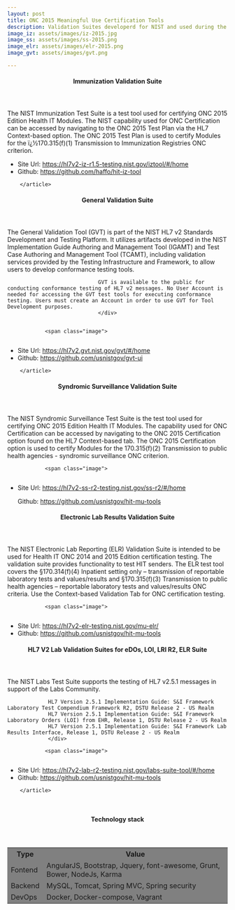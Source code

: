 ```yaml
---
layout: post
title: ONC 2015 Meaningful Use Certification Tools
description: Validation Suites developerd for NIST and used during the ONC 2015 Meaningful Use Certification Program
image_iz: assets/images/iz-2015.jpg
image_ss: assets/images/ss-2015.png
image_elr: assets/images/elr-2015.png
image_gvt: assets/images/gvt.png

---
```


<section id="iz">
        <article>
                <!-- <span class="image">
                        <img src="{{ post.image }}" alt="" />
                </span> -->
                <header class="major">
                        <h4>Immunization Validation Suite</h4>
                 </header> 
                  The NIST Immunization Test Suite is a test tool used for certifying ONC 2015 Edition Health IT Modules. The NIST capability used for ONC Certification can be accessed by navigating to the ONC 2015 Test Plan via the HL7 Context-based option. The ONC 2015 Test Plan is used to certify Modules for the ï¿½170.315(f)(1) Transmission to Immunization Registries ONC criterion.                
                <span class="image">
<img src="{{ site.baseurl }}/{{ page.image_iz }}" alt="" />
</span>
 <ul>
<li>Site Url: <a href="https://hl7v2-iz-r1.5-testing.nist.gov/iztool/#/home" alt="">https://hl7v2-iz-r1.5-testing.nist.gov/iztool/#/home</a> </li>
              <li>  Github: 
 <a href="https://github.com/haffo/hit-iz-tool" alt="">https://github.com/haffo/hit-iz-tool</a> </p>
</li>
</ul>


        </article>
</section> 

<section id="gvt">
        <article>
                <!-- <span class="image">
                        <img src="{{ post.image }}" alt="" />
                </span> -->
                <header class="major">
                        <h4>General Validation Suite</h4>
                 </header>
                  <div>
                                 The General Validation Tool (GVT) is part of the NIST HL7 v2 Standards Development and Testing Platform. It utilizes artifacts developed in the NIST Implementation Guide Authoring and Management Tool (IGAMT) and Test Case Authoring and Management Tool (TCAMT), including validation services provided by the Testing Infrastructure and Framework, to allow users to develop conformance testing tools.
                                 
                                 GVT is available to the public for conducting conformance testing of HL7 v2 messages. No User Account is needed for accessing the GVT test tools for executing conformance testing. Users must create an Account in order to use GVT for Tool Development purposes.
                                 </div> 
 

                <span class="image">
<img src="{{ site.baseurl }}/{{ page.image_gvt }}" alt="" />
</span>

<ul>
<li>Site Url: <a href="https://hl7v2.gvt.nist.gov/gvt/#/home" alt="">https://hl7v2.gvt.nist.gov/gvt/#/home</a>
</li>
<li>Github: 
 <a href="https://github.com/usnistgov/gvt-ui" alt="">https://github.com/usnistgov/gvt-ui</a>
</li>
</ul> 

        </article>
</section> 


<section id="ss">
        <article>
                <!-- <span class="image">
                        <img src="{{ post.image }}" alt="" />
                </span> -->
                <header class="major">
                        <h4>Syndromic Surveillance Validation Suite</h4>
                 </header>
                 <div>
                 The NIST Syndromic Surveillance Test Suite is the test tool used for certifying ONC 2015 Edition Health IT Modules. The capability used for ONC Certification can be accessed by navigating to the ONC 2015 Certification option found on the HL7 Context-based tab. The ONC 2015 Certification option is used to certify Modules for the 170.315(f)(2) Transmission to public health agencies - syndromic surveillance ONC criterion.
                 </div> 
                 
       
                 
                <span class="image">
<img src="{{ site.baseurl }}/{{ page.image_ss}}" alt="" />
</span>
 <ul>
 <li>
              Site Url: <a href="https://hl7v2-ss-r2-testing.nist.gov/ss-r2/#/home" alt="">https://hl7v2-ss-r2-testing.nist.gov/ss-r2/#/home</a> 
      </li> 
     
Github: 
 <a href="https://github.com/usnistgov/hit-mu-tools" alt="">https://github.com/usnistgov/hit-mu-tools</a>
</li> 
</ul> 
        </article>
</section> 


<section id="ss">
        <article>
                <!-- <span class="image">
                        <img src="{{ post.image }}" alt="" />
                </span> -->
                <header class="major">
                        <h4>Electronic Lab Results Validation Suite</h4>
                 </header>
                 <div>
                 The NIST Electronic Lab Reporting (ELR) Validation Suite is intended to be used for Health IT ONC 2014 and 2015 Edition certification testing. The validation suite provides functionality to test HIT senders. The ELR test tool covers the §170.314(f)(4) Inpatient setting only – transmission of reportable laboratory tests and values/results and §170.315(f)(3) Transmission to public health agencies – reportable laboratory tests and values/results ONC criteria. Use the Context-based Validation Tab for ONC certification testing.
                 </div>
            
                <span class="image">
<img src="{{ site.baseurl }}/{{ page.image_elr}}" alt="" />
</span> 

<ul>
<li>
    Site Url: <a href="https://hl7v2-elr-testing.nist.gov/mu-elr/" alt="">https://hl7v2-elr-testing.nist.gov/mu-elr/ </a> 
</li> 
<li>
Github: 
 <a href="https://github.com/usnistgov/hit-mu-tools" alt="">https://github.com/usnistgov/hit-mu-tools</a>
</li>
</ul>
</article>
</section>



<section id="lab">
        <article>
                <!-- <span class="image">
                        <img src="{{ post.image }}" alt="" />
                </span> -->
                <header class="major">
                        <h4>HL7 V2 Lab Validation Suites for eDOs, LOI, LRI R2, ELR  Suite</h4>
                 </header>
                 <div>
                 The NIST Labs Test Suite supports the testing of HL7 v2.5.1 messages in support of the Labs Community.
                 
                 HL7 Version 2.5.1 Implementation Guide: S&I Framework Laboratory Test Compendium Framework R2, DSTU Release 2 - US Realm
                 HL7 Version 2.5.1 Implementation Guide: S&I Framework Laboratory Orders (LOI) from EHR, Release 1, DSTU Release 2 - US Realm
                 HL7 Version 2.5.1 Implementation Guide: S&I Framework Lab Results Interface, Release 1, DSTU Release 2 - US Realm
                 </div> 
                 
                <span class="image">
<img src="{{ site.baseurl }}/{{ page.image_lab}}" alt="" />
</span> 

<ul>
<li>
 Site Url:  <a href="https://hl7v2-lab-r2-testing.nist.gov/labs-suite-tool/#/home" alt="">https://hl7v2-lab-r2-testing.nist.gov/labs-suite-tool/#/home</a>   
</li> 
<li>
Github: 
 <a href="https://github.com/usnistgov/hit-mu-tools" alt="">https://github.com/usnistgov/hit-mu-tools</a>
</li> 
</ul> 

        </article>
</section>

<br/> 

<section id="skills">
 <article>
                <!-- <span class="image">
                        <img src="{{ post.image }}" alt="" />
                </span> -->
                <header class="major">
                        <h4>Technology stack</h4>
                 </header>
<table style="background-color:grey;font-weight:400">
<tr>
    <th>Type</th>
    <th>Value</th>
</tr>
<tr>
    <td>Fontend</td>
    <td>AngularJS, Bootstrap, Jquery, font-awesome, Grunt, Bower, NodeJs, Karma</td>
</tr>

<tr>
    <td>Backend</td>
    <td>MySQL, Tomcat, Spring MVC, Spring security</td>
</tr>
<tr>
    <td>DevOps</td>
    <td>Docker, Docker-compose, Vagrant</td>
</tr>
</table>
</article>
</section>